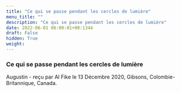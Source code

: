 ```yaml
---
title: "Ce qui se passe pendant les cercles de lumière"
menu_title: ""
description: "Ce qui se passe pendant les cercles de lumière"
date: 2022-06-01 06:00:01+00:1344
draft: False
hidden: True
weight:
---
```

### Ce qui se passe pendant les cercles de lumière

Augustin - reçu par Al Fike le 13 Décembre 2020, Gibsons, Colombie-Britannique, Canada.



